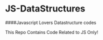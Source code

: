 # JS-DataStructures
####Javascript Lovers Datastructure codes

This Repo Contains Code Related to JS Only!
